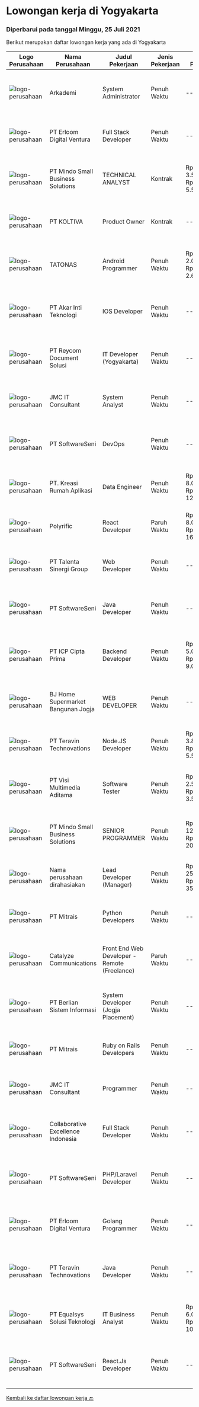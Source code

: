 
  # Lowongan kerja di Yogyakarta

  ### Diperbarui pada tanggal Minggu, 25 Juli 2021

  Berikut merupakan daftar lowongan kerja yang ada di Yogyakarta

  |Logo Perusahaan | Nama Perusahaan | Judul Pekerjaan | Jenis Pekerjaan | Gaji Pekerjaan | Lokasi | Deskripsi | Tanggal diunggah | Pranala |
  | -------------- | --------------- | --------------- | --------- | --------- | -------------- | ------- | ----------- | ----------- |
  |![logo-perusahaan](https://image-service-cdn.seek.com.au/562f975d0a2cb3aa626cdda3c3fc78c82c73d9ff/ee4dce1061f3f616224767ad58cb2fc751b8d2dc)|Arkademi|System Administrator|Penuh Waktu|---|Yogyakarta|Deskripsi Pekerjaan: Mengelola Website (Wordpress) : manajemen, setting, posting dan maintenance; Secara berkala melakukan pengecekan web serta...|Sabtu, 24 Juli 2021|https://www.jobstreet.co.id/id/job/system-administrator-3578980?token=0~c0f0a590-20be-4eda-8a34-7f445b02f8ef&sectionRank=1&jobId=jobstreet-id-job-3578980|
|![logo-perusahaan](https://image-service-cdn.seek.com.au/7b0850d0262c85ca3c0fa4d6a9c005f1450e6d9f/ee4dce1061f3f616224767ad58cb2fc751b8d2dc)|PT Erloom Digital Ventura|Full Stack Developer|Penuh Waktu|---|Jakarta Raya|We are currently looking for a Yogyakarta/Jakarta-based candidate to fill in as a Full Stack Developer in our company, with these following...|Sabtu, 24 Juli 2021|https://www.jobstreet.co.id/id/job/full-stack-developer-3579100?token=0~c0f0a590-20be-4eda-8a34-7f445b02f8ef&sectionRank=2&jobId=jobstreet-id-job-3579100|
|![logo-perusahaan](https://image-service-cdn.seek.com.au/bd9c5207a79d42ed096a1b2bad14bef66654f2f2/ee4dce1061f3f616224767ad58cb2fc751b8d2dc)|PT Mindo Small Business Solutions|TECHNICAL ANALYST|Kontrak|Rp. 3.500.000-Rp. 5.500.000|Yogyakarta|Job Description : Provide incoming help requests from end-users and prioritize/escalate the issues appropriately. Investigating technical/data issues...|Jumat, 23 Juli 2021|https://www.jobstreet.co.id/id/job/technical-analyst-3577921?token=0~c0f0a590-20be-4eda-8a34-7f445b02f8ef&sectionRank=3&jobId=jobstreet-id-job-3577921|
|![logo-perusahaan](https://image-service-cdn.seek.com.au/c722a803b1d921d6d97b57b4df8a14b7a3bb09c5/ee4dce1061f3f616224767ad58cb2fc751b8d2dc)|PT KOLTIVA|Product Owner|Kontrak|---|Yogyakarta|Responsibilities:Product Owner responsibility is to ensures their products offer optimal value to potential customers. Interface with customers,...|Kamis, 22 Juli 2021|https://www.jobstreet.co.id/id/job/product-owner-3582719?token=0~c0f0a590-20be-4eda-8a34-7f445b02f8ef&sectionRank=4&jobId=jobstreet-id-job-3582719|
|![logo-perusahaan](https://image-service-cdn.seek.com.au/c11a880d3f602bfdd1266c82a04713974d447cb3/ee4dce1061f3f616224767ad58cb2fc751b8d2dc)|TATONAS|Android Programmer|Penuh Waktu|Rp. 2.000.000-Rp. 2.600.000|Sleman|Kualifikasi: Pendidikan D3 atau S1 Ilmu Komputer, Teknik Komputer, Teknologi Informasi atau yang setara Menguasai MySQL Server Pengalaman minimal 2...|Jumat, 23 Juli 2021|https://www.jobstreet.co.id/id/job/android-programmer-3577768?token=0~c0f0a590-20be-4eda-8a34-7f445b02f8ef&sectionRank=5&jobId=jobstreet-id-job-3577768|
|![logo-perusahaan](https://image-service-cdn.seek.com.au/33de8f3e8f0dc8825b565cbee00caa3bc0f82969/ee4dce1061f3f616224767ad58cb2fc751b8d2dc)|PT Akar Inti Teknologi|IOS Developer|Penuh Waktu|---|Jakarta Raya|Job BriefWe are looking to hire a talented iOS Developer to design, build, and maintain the next generation of iOS applications. Your primary focus...|Sabtu, 24 Juli 2021|https://www.jobstreet.co.id/id/job/ios-developer-3579172?token=0~c0f0a590-20be-4eda-8a34-7f445b02f8ef&sectionRank=6&jobId=jobstreet-id-job-3579172|
|![logo-perusahaan](https://image-service-cdn.seek.com.au/ecf6d71f6299b6febdc8e2a576a705f0519ee0ee/ee4dce1061f3f616224767ad58cb2fc751b8d2dc)|PT Reycom Document Solusi|IT Developer (Yogyakarta)|Penuh Waktu|---|Yogyakarta|Qualfication Candidate must possess at least Bachelor's Degree in Engineering (Computer/Telecommunication), Computer Science/Information Technology or...|Jumat, 23 Juli 2021|https://www.jobstreet.co.id/id/job/it-developer-yogyakarta-3584243?token=0~c0f0a590-20be-4eda-8a34-7f445b02f8ef&sectionRank=7&jobId=jobstreet-id-job-3584243|
|![logo-perusahaan](https://image-service-cdn.seek.com.au/a2204a6f248fedfcfbb4d393e68e7d11a2931c9a/ee4dce1061f3f616224767ad58cb2fc751b8d2dc)|JMC IT Consultant|System Analyst|Penuh Waktu|---|Bantul|Greetings!We are growing IT Consultant that focused on E-Gov industry. Within 12 years, we are already helping more than 300 IT development in...|Rabu, 21 Juli 2021|https://www.jobstreet.co.id/id/job/system-analyst-3581615?token=0~c0f0a590-20be-4eda-8a34-7f445b02f8ef&sectionRank=8&jobId=jobstreet-id-job-3581615|
|![logo-perusahaan](https://image-service-cdn.seek.com.au/c05a3e3e627c08dd9cbb310c1a48f4a5a42787b6/ee4dce1061f3f616224767ad58cb2fc751b8d2dc)|PT SoftwareSeni|DevOps|Penuh Waktu|---|Yogyakarta|SoftwareSeni is a Software Development Company based in Yogyakarta &amp; Australia. We love solving tough problems – from user experience to design...|Kamis, 22 Juli 2021|https://www.jobstreet.co.id/id/job/devops-3573068?token=0~c0f0a590-20be-4eda-8a34-7f445b02f8ef&sectionRank=9&jobId=jobstreet-id-job-3573068|
|![logo-perusahaan](https://image-service-cdn.seek.com.au/13f7466ed464c1e6442064fa0564efac70e6da12/ee4dce1061f3f616224767ad58cb2fc751b8d2dc)|PT. Kreasi Rumah Aplikasi|Data Engineer|Penuh Waktu|Rp. 8.000.000-Rp. 12.000.000|Bantul|Bertanggung jawab mengolah data dan data pipeline untuk memastikan data compliance sesuai dengan standar data, standar arsitektural data, dan...|Jumat, 23 Juli 2021|https://www.jobstreet.co.id/id/job/data-engineer-3584242?token=0~c0f0a590-20be-4eda-8a34-7f445b02f8ef&sectionRank=10&jobId=jobstreet-id-job-3584242|
|![logo-perusahaan](https://image-service-cdn.seek.com.au/ed31542e69aeb27800bffa405d92f3bb712bb7be/ee4dce1061f3f616224767ad58cb2fc751b8d2dc)|Polyrific|React Developer|Paruh Waktu|Rp. 8.000.000-Rp. 16.000.000|Yogyakarta|We're looking for experienced React Developers to be part of our team. We will need your expertise to help us build a public-facing web application...|Sabtu, 24 Juli 2021|https://www.jobstreet.co.id/id/job/react-developer-3572162?token=0~c0f0a590-20be-4eda-8a34-7f445b02f8ef&sectionRank=11&jobId=jobstreet-id-job-3572162|
|![logo-perusahaan](https://image-service-cdn.seek.com.au/b8333d5272889c77ffbe82c3e7d5008aaef6464d/ee4dce1061f3f616224767ad58cb2fc751b8d2dc)|PT Talenta Sinergi Group|Web Developer|Penuh Waktu|---|Yogyakarta|General: At least 2 Year(s) of working experience in the related field is required for this position. Required Skill(s): PHP ( Laravel is Must ),...|Kamis, 22 Juli 2021|https://www.jobstreet.co.id/id/job/web-developer-3573345?token=0~c0f0a590-20be-4eda-8a34-7f445b02f8ef&sectionRank=12&jobId=jobstreet-id-job-3573345|
|![logo-perusahaan](https://image-service-cdn.seek.com.au/c05a3e3e627c08dd9cbb310c1a48f4a5a42787b6/ee4dce1061f3f616224767ad58cb2fc751b8d2dc)|PT SoftwareSeni|Java Developer|Penuh Waktu|---|Yogyakarta|SoftwareSeni is a Software Development Company based in Yogyakarta &amp; Sydney, Australia. We have been designing and developing phone apps,...|Jumat, 23 Juli 2021|https://www.jobstreet.co.id/id/job/java-developer-3577841?token=0~c0f0a590-20be-4eda-8a34-7f445b02f8ef&sectionRank=13&jobId=jobstreet-id-job-3577841|
|![logo-perusahaan](https://image-service-cdn.seek.com.au/93e6dad843d24e4594bfcaa869dd5928ad23e0e4/ee4dce1061f3f616224767ad58cb2fc751b8d2dc)|PT ICP Cipta Prima|Backend Developer|Penuh Waktu|Rp. 5.000.000-Rp. 9.000.000|Yogyakarta|Persyaratan : Berpengalaman dalam mengembangkan API (protokol REST &amp; SOAP) Berpengalaman dalam Database Relasional (MySQL, SQL Server, PostgreSQL)...|Jumat, 23 Juli 2021|https://www.jobstreet.co.id/id/job/backend-developer-3578380?token=0~c0f0a590-20be-4eda-8a34-7f445b02f8ef&sectionRank=14&jobId=jobstreet-id-job-3578380|
|![logo-perusahaan](https://image-service-cdn.seek.com.au/11ed751e2da57e131790bc43ae43dbbc4b5d6cef/ee4dce1061f3f616224767ad58cb2fc751b8d2dc)|BJ Home Supermarket Bangunan Jogja|WEB DEVELOPER|Penuh Waktu|---|Bantul|Anda menyukai bidang teknologi? Jago dibidang Web Developer ? Memiliki Pengalaman dalam merancang dan membangun web ? Jadilah Web Developer di...|Kamis, 22 Juli 2021|https://www.jobstreet.co.id/id/job/web-developer-3573485?token=0~c0f0a590-20be-4eda-8a34-7f445b02f8ef&sectionRank=15&jobId=jobstreet-id-job-3573485|
|![logo-perusahaan](https://image-service-cdn.seek.com.au/00c5fccd7e7da99c6c551506f244b709f37b24cb/ee4dce1061f3f616224767ad58cb2fc751b8d2dc)|PT Teravin Technovations|Node.JS Developer|Penuh Waktu|Rp. 3.800.000-Rp. 5.500.000|Jakarta Pusat|Requirements: Minimum 1 year experience in using Node.Js Good in English Creative Person, problem solving, good attitude, eager to learn Able to...|Kamis, 22 Juli 2021|https://www.jobstreet.co.id/id/job/node-js-developer-3582794?token=0~c0f0a590-20be-4eda-8a34-7f445b02f8ef&sectionRank=16&jobId=jobstreet-id-job-3582794|
|![logo-perusahaan](https://image-service-cdn.seek.com.au/b8528c389ba1b59ec14f571684d5a518b5b2a7b1/ee4dce1061f3f616224767ad58cb2fc751b8d2dc)|PT Visi Multimedia Aditama|Software Tester|Penuh Waktu|Rp. 2.500.000-Rp. 3.500.000|Jawa Tengah|Responsibilities : Use and test software to identify and eliminate bugs in applications. Performe specific tests, examines all aspects of a product...|Kamis, 22 Juli 2021|https://www.jobstreet.co.id/id/job/software-tester-3582532?token=0~c0f0a590-20be-4eda-8a34-7f445b02f8ef&sectionRank=17&jobId=jobstreet-id-job-3582532|
|![logo-perusahaan](https://image-service-cdn.seek.com.au/bd9c5207a79d42ed096a1b2bad14bef66654f2f2/ee4dce1061f3f616224767ad58cb2fc751b8d2dc)|PT Mindo Small Business Solutions|SENIOR PROGRAMMER|Penuh Waktu|Rp. 12.000.000-Rp. 20.000.000|Yogyakarta|SENIOR PROGRAMMER Expertise in one of these Programming languages is a must (python, PHP or Golang). Good analytical skills and ability to follow the...|Sabtu, 24 Juli 2021|https://www.jobstreet.co.id/id/job/senior-programmer-3578918?token=0~c0f0a590-20be-4eda-8a34-7f445b02f8ef&sectionRank=18&jobId=jobstreet-id-job-3578918|
|![logo-perusahaan](https://us.123rf.com/450wm/pavelstasevich/pavelstasevich1811/pavelstasevich181101027/112815900-stock-vector-no-image-available-icon-flat-vector.jpg?ver=6)|Nama perusahaan dirahasiakan|Lead Developer (Manager)|Penuh Waktu|Rp. 25.000.000-Rp. 35.000.000|Bali|Ensure that the team continues to deliver high-quality results that satisfy clients' and partners' web technology needs. Foster a culture of...|Rabu, 21 Juli 2021|https://www.jobstreet.co.id/id/job/lead-developer-manager-3581571?token=0~c0f0a590-20be-4eda-8a34-7f445b02f8ef&sectionRank=19&jobId=jobstreet-id-job-3581571|
|![logo-perusahaan](https://image-service-cdn.seek.com.au/969b0c47f133a1e0155056a5d964c63953dd6304/ee4dce1061f3f616224767ad58cb2fc751b8d2dc)|PT Mitrais|Python Developers|Penuh Waktu|---|Jakarta Raya|Build your Career with Mitrais !  We're looking for experienced Python Developers to be part of our team. What will you be doing?  Liasing with...|Kamis, 22 Juli 2021|https://www.jobstreet.co.id/id/job/python-developers-3582489?token=0~c0f0a590-20be-4eda-8a34-7f445b02f8ef&sectionRank=20&jobId=jobstreet-id-job-3582489|
|![logo-perusahaan](https://image-service-cdn.seek.com.au/7b0e442165d5a37f3d08361a23aff8a29b66fd62/ee4dce1061f3f616224767ad58cb2fc751b8d2dc)|Catalyze Communications|Front End Web Developer - Remote (Freelance)|Paruh Waktu|---|Bali|As part of our ongoing expansion, we seek a reliable, detailed, and experienced freelance Front End Web Developer to develop website projects using...|Rabu, 21 Juli 2021|https://www.jobstreet.co.id/id/job/front-end-web-developer-remote-freelance-3582184?token=0~c0f0a590-20be-4eda-8a34-7f445b02f8ef&sectionRank=21&jobId=jobstreet-id-job-3582184|
|![logo-perusahaan](https://image-service-cdn.seek.com.au/ccc0df9110fd5f01c647c290b339361a3aae7efb/ee4dce1061f3f616224767ad58cb2fc751b8d2dc)|PT Berlian Sistem Informasi|System Developer (Jogja Placement)|Penuh Waktu|---|Yogyakarta|MINIMUM QUALIFICATION At least 2 years experiences in software development using Microsoft Technology (.Net, C#, VB6, Ms SQL, etc) Able to write SQL...|Jumat, 23 Juli 2021|https://www.jobstreet.co.id/id/job/system-developer-jogja-placement-3583610?token=0~c0f0a590-20be-4eda-8a34-7f445b02f8ef&sectionRank=22&jobId=jobstreet-id-job-3583610|
|![logo-perusahaan](https://image-service-cdn.seek.com.au/969b0c47f133a1e0155056a5d964c63953dd6304/ee4dce1061f3f616224767ad58cb2fc751b8d2dc)|PT Mitrais|Ruby on Rails Developers|Penuh Waktu|---|Bali|Build your Career with Mitrais ! We're urgently looking for experienced Ruby On Rails  Developers to be part of our team for an immediate...|Selasa, 20 Juli 2021|https://www.jobstreet.co.id/id/job/ruby-on-rails-developers-3571271?token=0~c0f0a590-20be-4eda-8a34-7f445b02f8ef&sectionRank=23&jobId=jobstreet-id-job-3571271|
|![logo-perusahaan](https://image-service-cdn.seek.com.au/a2204a6f248fedfcfbb4d393e68e7d11a2931c9a/ee4dce1061f3f616224767ad58cb2fc751b8d2dc)|JMC IT Consultant|Programmer|Penuh Waktu|---|Bantul|Greetings! We are growing IT Consultant that focused on E-Gov industry. Within 12 years, we are already helping more than 300 IT development in...|Senin, 19 Juli 2021|https://www.jobstreet.co.id/id/job/programmer-3581284?token=0~c0f0a590-20be-4eda-8a34-7f445b02f8ef&sectionRank=24&jobId=jobstreet-id-job-3581284|
|![logo-perusahaan](https://image-service-cdn.seek.com.au/7145b1ba6bc0dbd678e2bf86d776dd2b1b9b81f6/ee4dce1061f3f616224767ad58cb2fc751b8d2dc)|Collaborative Excellence Indonesia|Full Stack Developer|Penuh Waktu|---|Jakarta Raya|Responsibilities: Work with Business/Product Owners/product development team/Project Manager to design, develop, maintain and enhance web-based &amp;...|Rabu, 21 Juli 2021|https://www.jobstreet.co.id/id/job/full-stack-developer-3582381?token=0~c0f0a590-20be-4eda-8a34-7f445b02f8ef&sectionRank=25&jobId=jobstreet-id-job-3582381|
|![logo-perusahaan](https://image-service-cdn.seek.com.au/c05a3e3e627c08dd9cbb310c1a48f4a5a42787b6/ee4dce1061f3f616224767ad58cb2fc751b8d2dc)|PT SoftwareSeni|PHP/Laravel Developer|Penuh Waktu|---|Yogyakarta|SoftwareSeni is a Software Development Company based in Yogyakarta &amp; Sydney, Australia. We have been designing and developing phone apps,...|Kamis, 22 Juli 2021|https://www.jobstreet.co.id/id/job/php-laravel-developer-3582650?token=0~c0f0a590-20be-4eda-8a34-7f445b02f8ef&sectionRank=26&jobId=jobstreet-id-job-3582650|
|![logo-perusahaan](https://image-service-cdn.seek.com.au/7b0850d0262c85ca3c0fa4d6a9c005f1450e6d9f/ee4dce1061f3f616224767ad58cb2fc751b8d2dc)|PT Erloom Digital Ventura|Golang Programmer|Penuh Waktu|---|Yogyakarta|Requirements: Having a minimum of 2 years of software engineering experience. In-depth knowledge of at Go programming language Using PostgreSQL or...|Rabu, 21 Juli 2021|https://www.jobstreet.co.id/id/job/golang-programmer-3572980?token=0~c0f0a590-20be-4eda-8a34-7f445b02f8ef&sectionRank=27&jobId=jobstreet-id-job-3572980|
|![logo-perusahaan](https://image-service-cdn.seek.com.au/00c5fccd7e7da99c6c551506f244b709f37b24cb/ee4dce1061f3f616224767ad58cb2fc751b8d2dc)|PT Teravin Technovations|Java Developer|Penuh Waktu|---|Jakarta Raya|We are looking for a Java Developer with experience in building high-performing, scalable, enterprise-grade applications. You will be part of a...|Kamis, 22 Juli 2021|https://www.jobstreet.co.id/id/job/java-developer-3582797?token=0~c0f0a590-20be-4eda-8a34-7f445b02f8ef&sectionRank=28&jobId=jobstreet-id-job-3582797|
|![logo-perusahaan](https://image-service-cdn.seek.com.au/cf6d9b9362f34572218f6a132da744549ab3eacd/ee4dce1061f3f616224767ad58cb2fc751b8d2dc)|PT Equalsys Solusi Teknologi|IT Business Analyst|Penuh Waktu|Rp. 6.000.000-Rp. 10.000.000|Batam|RESPONSIBILITIES Document requirements for computer software and applications. Interview application users to understand how application will be used....|Senin, 19 Juli 2021|https://www.jobstreet.co.id/id/job/it-business-analyst-3580623?token=0~c0f0a590-20be-4eda-8a34-7f445b02f8ef&sectionRank=29&jobId=jobstreet-id-job-3580623|
|![logo-perusahaan](https://image-service-cdn.seek.com.au/c05a3e3e627c08dd9cbb310c1a48f4a5a42787b6/ee4dce1061f3f616224767ad58cb2fc751b8d2dc)|PT SoftwareSeni|React.Js Developer|Penuh Waktu|---|Yogyakarta|SoftwareSeni is a Software Development Company based in Yogyakarta &amp; Sydney, Australia. We have been designing and developing phone apps,...|Rabu, 21 Juli 2021|https://www.jobstreet.co.id/id/job/react-js-developer-3576095?token=0~c0f0a590-20be-4eda-8a34-7f445b02f8ef&sectionRank=30&jobId=jobstreet-id-job-3576095|


  [Kembali ke daftar lowongan kerja 🔙](../README.md#daftar-lowongan-kerja)
  